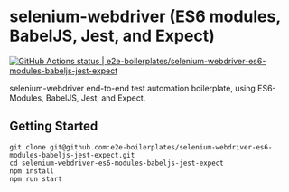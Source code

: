 # selenium-webdriver (ES6 modules, BabelJS, Jest, and Expect)

[![GitHub Actions status | e2e-boilerplates/selenium-webdriver-es6-modules-babeljs-jest-expect](https://github.com/e2e-boilerplates/selenium-webdriver-es6-modules-babeljs-jest-expect/workflows/selenium-webdriver-es6-modules-babeljs-jest-expect/badge.svg)](https://github.com/e2e-boilerplates/selenium-webdriver-es6-modules-babeljs-jest-expect/actions?workflow=selenium-webdriver-es6-modules-babeljs-jest-expect)

selenium-webdriver end-to-end test automation boilerplate, using ES6-Modules, BabelJS, Jest, and Expect.

## Getting Started

    git clone git@github.com:e2e-boilerplates/selenium-webdriver-es6-modules-babeljs-jest-expect.git
    cd selenium-webdriver-es6-modules-babeljs-jest-expect
    npm install
    npm run start
